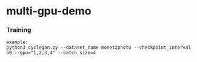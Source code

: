 # multi-gpu-demo

### Training

```
example:
python3 cyclegan.py --dataset_name monet2photo --checkpoint_interval 50 --gpu="1,2,3,4" --batch_size=4

```


